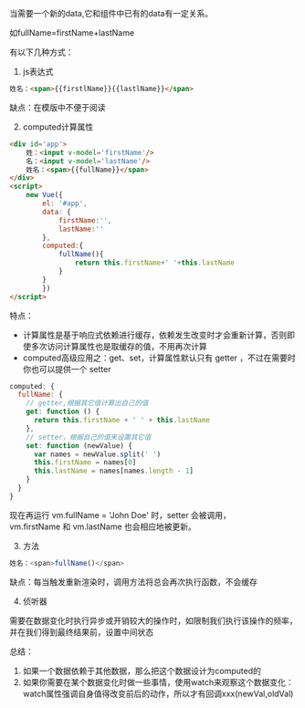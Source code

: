 当需要一个新的data,它和组件中已有的data有一定关系。

如fullName=firstName+lastName

有以下几种方式：
1. js表达式
```html
姓名：<span>{{firstlName}}{{lastlName}}</span>
```
缺点：在模版中不便于阅读

2. computed计算属性
```html
<div id='app'>
	姓：<input v-model='firstName'/>
	名：<input v-model='lastName'/>
	姓名：<span>{{fullName}}</span>
</div>
<script>
	new Vue({
		el: '#app',
		data: {
			firstName:'',
			lastName:''
		},
		computed:{
			fullName(){
				return this.firstName+' '+this.lastName
			}
		}
		})
</script>
```
特点：
- 计算属性是基于响应式依赖进行缓存，依赖发生改变时才会重新计算，否则即使多次访问计算属性也是取缓存的值，不用再次计算
- computed高级应用之：get、set，计算属性默认只有 getter ，不过在需要时你也可以提供一个 setter 
```js
computed: {
  fullName: {
    // getter,根据其它值计算出自己的值
    get: function () {
      return this.firstName + ' ' + this.lastName
    },
    // setter，根据自己的值来设置其它值
    set: function (newValue) {
      var names = newValue.split(' ')
      this.firstName = names[0]
      this.lastName = names[names.length - 1]
    }
  }
}
```
现在再运行 vm.fullName = 'John Doe' 时，setter 会被调用，vm.firstName 和 vm.lastName 也会相应地被更新。

3. 方法
```js
姓名：<span>fullName()</span>
```
缺点：每当触发重新渲染时，调用方法将总会再次执行函数，不会缓存

4. 侦听器

需要在数据变化时执行异步或开销较大的操作时，如限制我们执行该操作的频率，并在我们得到最终结果前，设置中间状态


总结：
1. 如果一个数据依赖于其他数据，那么把这个数据设计为computed的
2. 如果你需要在某个数据变化时做一些事情，使用watch来观察这个数据变化：watch属性强调自身值得改变前后的动作，所以才有回调xxx(newVal,oldVal)
